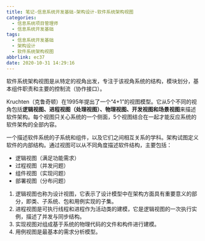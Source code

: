 ```yaml
---
title: 笔记-信息系统开发基础-架构设计-软件系统架构视图
categories:
  - 信息系统项目管理师
  - 信息系统开发基础
tags:
  - 信息系统开发基础
  - 架构设计
  - 软件系统架构视图
abbrlink: ec37
date: 2020-10-31 14:29:16
---
```


软件系统架构视图是从特定的视角出发，专注于该视角系统的结构，模块划分，基本组件职责和主要的控制流（协作接口）。

Kruchten（克鲁奇顿）在1995年提出了一个“4+1”的视图模型。它从5个不同的视角包括**逻辑视图、进程视图（处理视图）、物理视图、开发视图和场景视图**来描述软件架构。每个视图只关心系统的一个侧面，5个视图结合在一起才能反应系统的软件架构的全部内容。

一个描述软件系统的子系统和组件，以及它们之间相互关系的学科。架构试图定义软件的内部结构。通过视图可以从不同角度描述软件结构，主要包括：

- 逻辑视图（满足功能需求）
- 过程视图（并发问题）
- 组件视图（实现问题）
- 部署视图（分布问题）

1. 逻辑视图也称为设计视图，它表示了设计模型中在架构方面具有重要意义的部分，即类、子系统、包和用例实现的子集。
2. 进程视图是可执行线程和进程作为活动类的建模，它是逻辑视图的一次执行实例，描述了并发与同步结构。
3. 实现视图对组成基于系统的物理代码的文件和构件进行建模。
4. 用例视图是最基本的需求分析模型。
